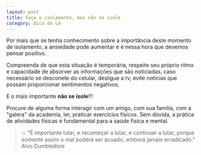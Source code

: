 ```yaml
---
layout: post
title: Faça o isolamento, mas não se isole
category: Dica da Lê
---
```


Por mais que se tenha conhecimento sobre a importância deste momento de isolamento, a ansiedade pode aumentar e é nessa hora que devemos pensar positivo.

Compreenda de que esta situação é temporária, respeite seu próprio ritmo e capacidade de absorver as informações que são noticiadas, caso necessário se desconete do celular, desligue a tv, evite notícias que possam proporcionar sentimentos negativos.

E o mais importante **não se isole**!!!

Procure de alguma forma interagir com um amigo, com sua família, com a "galera" da academia, ler, praticar exercícios físicos.
Sem dúvida, a prática de atividades físicas é fundamental para a saúde física e mental.

> 💥 "É importante lutar, e recomeçar a lutar, e continuar a lutar, porque somente assim o mal poderá ser acuado, embora jamais erradicado." Alvo Dumbledore
